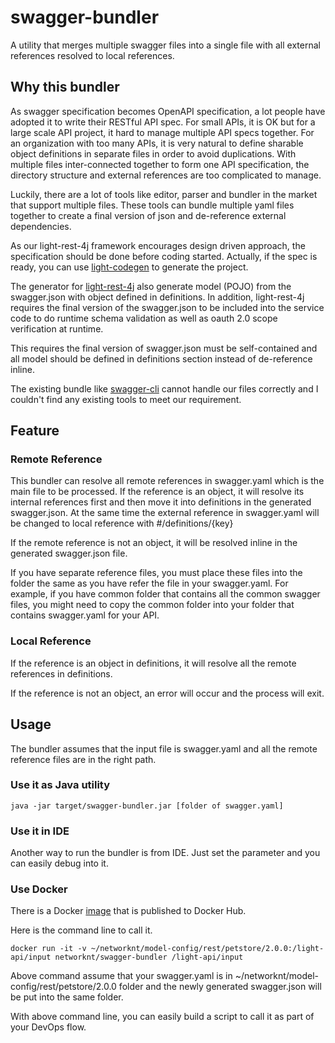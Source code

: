 # swagger-bundler
A utility that merges multiple swagger files into a single file with all external
references resolved to local references.

## Why this bundler

As swagger specification becomes OpenAPI specification, a lot people have adopted it
to write their RESTful API spec. For small APIs, it is OK but for a large scale API
project, it hard to manage multiple API specs together. For an organization with too
many APIs, it is very natural to define sharable object definitions in separate files
in order to avoid duplications. With multiple files inter-connected together to form
one API specification, the directory structure and external references are too complicated 
to manage.

Luckily, there are a lot of tools like editor, parser and bundler in the market that
support multiple files. These tools can bundle multiple yaml files together to create
a final version of json and de-reference external dependencies.

As our light-rest-4j framework encourages design driven approach, the specification
should be done before coding started. Actually, if the spec is ready, you can use
[light-codegen](https://github.com/networknt/light-codegen) to generate the project.

The generator for [light-rest-4j](https://github.com/networknt/light-rest-4j) also
generate model (POJO) from the swagger.json with object defined in definitions. In
addition, light-rest-4j requires the final version of the swagger.json to be included
into the service code to do runtime schema validation as well as oauth 2.0 scope 
verification at runtime.

This requires the final version of swagger.json must be self-contained and all model
should be defined in definitions section instead of de-reference inline.

The existing bundle like [swagger-cli](https://github.com/BigstickCarpet/swagger-cli)
cannot handle our files correctly and I couldn't find any existing tools to meet our
requirement. 

## Feature

### Remote Reference

This bundler can resolve all remote references in swagger.yaml which is the main file
to be processed. If the reference is an object, it will resolve its internal references
first and then move it into definitions in the generated swagger.json. At the same time
the external reference in swagger.yaml will be changed to local reference with #/definitions/{key}

If the remote reference is not an object, it will be resolved inline in the generated
swagger.json file.

If you have separate reference files, you must place these files into the folder the
same as you have refer the file in your swagger.yaml. For example, if you have common
folder that contains all the common swagger files, you might need to copy the common
folder into your folder that contains swagger.yaml for your API.

### Local Reference

If the reference is an object in definitions, it will resolve all the remote references
in definitions.

If the reference is not an object, an error will occur and the process will exit.

## Usage

The bundler assumes that the input file is swagger.yaml and all the remote reference files
are in the right path.

### Use it as Java utility

```
java -jar target/swagger-bundler.jar [folder of swagger.yaml]
```

### Use it in IDE

Another way to run the bundler is from IDE. Just set the parameter and you can easily
debug into it.

### Use Docker

There is a Docker [image](https://hub.docker.com/r/networknt/swagger-bundler/) that is 
published to Docker Hub.

Here is the command line to call it.

```
docker run -it -v ~/networknt/model-config/rest/petstore/2.0.0:/light-api/input networknt/swagger-bundler /light-api/input
```
Above command assume that your swagger.yaml is in ~/networknt/model-config/rest/petstore/2.0.0 
folder and the newly generated swagger.json will be put into the same folder. 

With above command line, you can easily build a script to call it as part of your DevOps
flow. 

